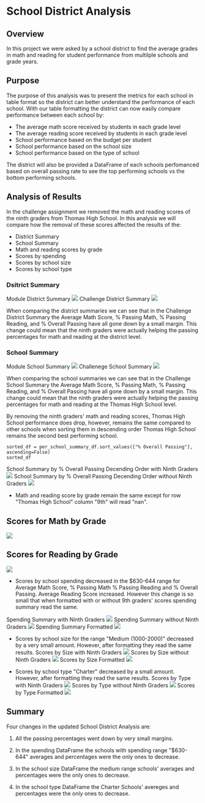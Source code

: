 # School District Analysis
## Overview 
In this project we were asked by a school district to find the average grades in math and reading for student performance from multilple schools and grade years.
## Purpose 
The purpose of this analysis was to present the metrics for each school in table format so the district can better understand the performance of each school. With our table formatting the district can now easily compare performance between each school by:
- The average math score received by students in each grade level 
- The average reading score received by students in each grade level
- School performance based on the budget per student
- School performance based on the school size 
- School performance based on the type of school

The district will also be provided a DataFrame of each schools perfomanced based on overall passing rate to see the top performing schools vs the bottom performing schools.

## Analysis of Results
In the challenge assignment we removed the math and reading scores of the ninth graders from Thomas High School. In this analysis we will compare how the removal of these scores affected the results of the:
- District Summary 
- School Summary
- Math and reading scores by grade
- Scores by spending 
- Scores by school size 
- Scores by school type

### Dsitrict Summary
Module District Summary
![](Resources/Module_District_Summary.png)
Challenge District Summary
![](Resources/Challenge_District_Summary.png)

When comparing the district summaries we can see that in the Challenge District Summary the Average Math Score, % Passing Math, % Passing Reading, and % Overall Passing have all gone down by a small margin. This change could mean that the ninth graders were actually helping the passing percentages for math and reading at the district level.

### School Summary
Module School Summary
![](Resources/Module_School_Summary.png)
Challenege School Summary
![](Resources/Challenge_School_Summary.png)

When comparing the school summaries we can see that in the Challenge School Summary the Average Math Score, % Passing Math, % Passing Reading, and % Overall Passing have all gone down by a small margin. This change could mean that the ninth graders were actually helping the passing percentages for math and reading at the Thomas High School level. 

By removing the ninth graders' math and reading scores, Thomas High School performance does drop, however, remains the same compared to other schools when sorting them in descending order Thomas High School remains the second best performing school.
```
sorted_df = per_school_summary_df.sort_values(["% Overall Passing"], ascending=False)
sorted_df
```
School Summary by % Overall Passing Decending Order with Ninth Graders 
![](Resources/Module_School_Summary_Sorted.png)
School Summary by % Overall Passing Decending Order without Ninth Graders
![](Resources/Challenge_School_Summary_Sorted.png)

- Math and reading score by grade remain the same except for row "Thomas High School" column "9th" will read "nan".

## Scores for Math by Grade
![](Resources/challenge_mathgrade.png)

## Scores for Reading by Grade
![](Resources/challenge_readinggrade.png)

- Scores by school spending decreased in the $630-644 range for Average Math Score, % Passing Math % Passing Reading and % Overall Passing. Average Reading Score increased. However this change is so small that when formatted with or without 9th graders' scores spending summary read the same.

Spending Summary with Ninth Graders
![](Resources/Spending_summary_module.png)
Spending Summary without Ninth Graders
![](Resources/Spending_summary.png)
Spending Summary Formatted
![](Resources/Spending_Summary_formated.png)

- Scores by school size for the range "Medium (1000-2000)" decreased by a very small amount. However, after formatting they read the same results.
Scores by Size with Ninth Graders
![](Resources/module_size.png)
Scores by Size without Ninth Graders
![](Resources/challenge_size.png)
Scores by Size Formatted
![](Resources/Scores_by_size.png)

- Scores by school type "Charter" decreased by a small amount. However, after formatting they read the same results.
Scores by Type with Ninth Graders
![](Resources/module_type.png)
Scores by Type without Ninth Graders
![](Resources/challenge_type.png)
Scores by Type Formatted
![](Resources/scores_by_type.png)

## Summary
Four changes in the updated School District Analysis are:

1. All the passing percentages went down by very small margins.

2. In the spending DataFrame the schools with spending range "$630-644" averages and percentages were the only ones to decrease.

2. In the school size DataFrame the medium range schools' averages and percentages were the only ones to decrease.

3. In the school type DataFrame the Charter Schools' avereges and percentages were the only ones to decrease.

